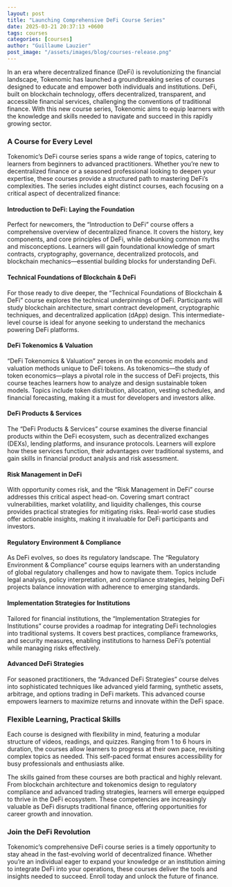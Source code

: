 ```yaml
---
layout: post
title: "Launching Comprehensive DeFi Course Series"
date: 2025-03-21 20:37:13 +0600
tags: courses
categories: [courses]
author: "Guillaume Lauzier"
post_image: "/assets/images/blog/courses-release.png"
---
```


In an era where decentralized finance (DeFi) is revolutionizing the financial landscape, Tokenomic has launched a groundbreaking series of courses designed to educate and empower both individuals and institutions. DeFi, built on blockchain technology, offers decentralized, transparent, and accessible financial services, challenging the conventions of traditional finance. With this new course series, Tokenomic aims to equip learners with the knowledge and skills needed to navigate and succeed in this rapidly growing sector.

### A Course for Every Level

Tokenomic’s DeFi course series spans a wide range of topics, catering to learners from beginners to advanced practitioners. Whether you’re new to decentralized finance or a seasoned professional looking to deepen your expertise, these courses provide a structured path to mastering DeFi’s complexities. The series includes eight distinct courses, each focusing on a critical aspect of decentralized finance:

#### **Introduction to DeFi: Laying the Foundation**

Perfect for newcomers, the “Introduction to DeFi” course offers a comprehensive overview of decentralized finance. It covers the history, key components, and core principles of DeFi, while debunking common myths and misconceptions. Learners will gain foundational knowledge of smart contracts, cryptography, governance, decentralized protocols, and blockchain mechanics—essential building blocks for understanding DeFi.

#### **Technical Foundations of Blockchain & DeFi**

For those ready to dive deeper, the “Technical Foundations of Blockchain & DeFi” course explores the technical underpinnings of DeFi. Participants will study blockchain architecture, smart contract development, cryptographic techniques, and decentralized application (dApp) design. This intermediate-level course is ideal for anyone seeking to understand the mechanics powering DeFi platforms.

#### **DeFi Tokenomics & Valuation**

“DeFi Tokenomics & Valuation” zeroes in on the economic models and valuation methods unique to DeFi tokens. As tokenomics—the study of token economics—plays a pivotal role in the success of DeFi projects, this course teaches learners how to analyze and design sustainable token models. Topics include token distribution, allocation, vesting schedules, and financial forecasting, making it a must for developers and investors alike.

#### **DeFi Products & Services**

The “DeFi Products & Services” course examines the diverse financial products within the DeFi ecosystem, such as decentralized exchanges (DEXs), lending platforms, and insurance protocols. Learners will explore how these services function, their advantages over traditional systems, and gain skills in financial product analysis and risk assessment.

#### **Risk Management in DeFi**

With opportunity comes risk, and the “Risk Management in DeFi” course addresses this critical aspect head-on. Covering smart contract vulnerabilities, market volatility, and liquidity challenges, this course provides practical strategies for mitigating risks. Real-world case studies offer actionable insights, making it invaluable for DeFi participants and investors.

#### **Regulatory Environment & Compliance**

As DeFi evolves, so does its regulatory landscape. The “Regulatory Environment & Compliance” course equips learners with an understanding of global regulatory challenges and how to navigate them. Topics include legal analysis, policy interpretation, and compliance strategies, helping DeFi projects balance innovation with adherence to emerging standards.

#### **Implementation Strategies for Institutions**

Tailored for financial institutions, the “Implementation Strategies for Institutions” course provides a roadmap for integrating DeFi technologies into traditional systems. It covers best practices, compliance frameworks, and security measures, enabling institutions to harness DeFi’s potential while managing risks effectively.

#### **Advanced DeFi Strategies**

For seasoned practitioners, the “Advanced DeFi Strategies” course delves into sophisticated techniques like advanced yield farming, synthetic assets, arbitrage, and options trading in DeFi markets. This advanced course empowers learners to maximize returns and innovate within the DeFi space.

### Flexible Learning, Practical Skills

Each course is designed with flexibility in mind, featuring a modular structure of videos, readings, and quizzes. Ranging from 1 to 6 hours in duration, the courses allow learners to progress at their own pace, revisiting complex topics as needed. This self-paced format ensures accessibility for busy professionals and enthusiasts alike.

The skills gained from these courses are both practical and highly relevant. From blockchain architecture and tokenomics design to regulatory compliance and advanced trading strategies, learners will emerge equipped to thrive in the DeFi ecosystem. These competencies are increasingly valuable as DeFi disrupts traditional finance, offering opportunities for career growth and innovation.

### Join the DeFi Revolution

Tokenomic’s comprehensive DeFi course series is a timely opportunity to stay ahead in the fast-evolving world of decentralized finance. Whether you’re an individual eager to expand your knowledge or an institution aiming to integrate DeFi into your operations, these courses deliver the tools and insights needed to succeed. Enroll today and unlock the future of finance.